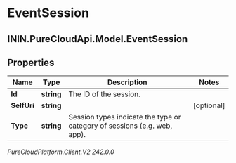 # EventSession

## ININ.PureCloudApi.Model.EventSession

## Properties

|Name | Type | Description | Notes|
|------------ | ------------- | ------------- | -------------|
| **Id** | **string** | The ID of the session. | |
| **SelfUri** | **string** |  | [optional] |
| **Type** | **string** | Session types indicate the type or category of sessions (e.g. web, app). | |



_PureCloudPlatform.Client.V2 242.0.0_
